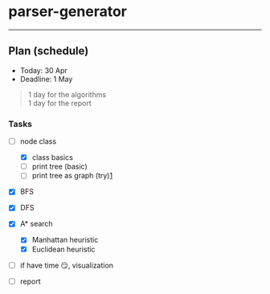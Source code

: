 # parser-generator

---

## Plan (schedule)
* Today: 30 Apr
* Deadline: 1 May

> 1 day for the algorithms<br>
> 1 day for the report

### Tasks
* [ ] node class
  * [x] class basics
  * [ ] print tree (basic)
  * [ ] print tree as graph (try)[1]
* [x] BFS
* [x] DFS
* [x] A* search
  * [x] Manhattan heuristic
  * [x] Euclidean heuristic
* [ ] if have time 😏, visualization
* [ ] report


[1]: https://plotly.com/python/tree-plots/
